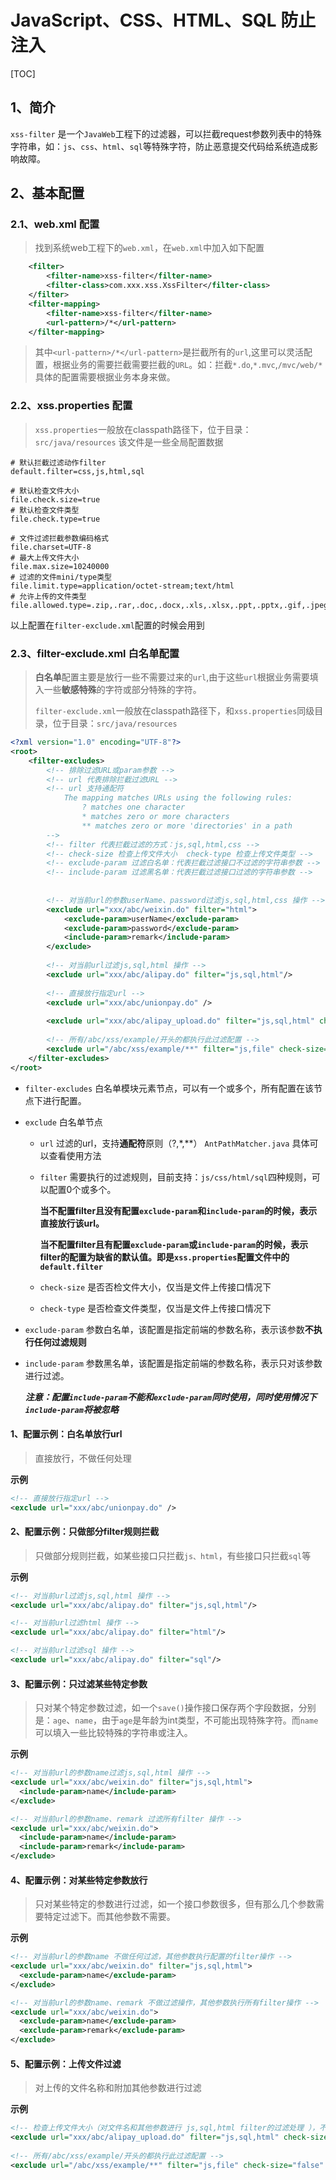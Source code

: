 # JavaScript、CSS、HTML、SQL 防止注入

[TOC]

## 1、简介
`xss-filter` 是一个`JavaWeb`工程下的过滤器，可以拦截request参数列表中的特殊字符串，如：`js`、`css`、`html`、`sql`等特殊字符，防止恶意提交代码给系统造成影响故障。



## 2、基本配置
### 2.1、web.xml 配置
> 找到系统web工程下的`web.xml`，在`web.xml`中加入如下配置

```xml
	<filter>
		<filter-name>xss-filter</filter-name>
		<filter-class>com.xxx.xss.XssFilter</filter-class>
	</filter>
	<filter-mapping>
		<filter-name>xss-filter</filter-name>
		<url-pattern>/*</url-pattern>
	</filter-mapping>
```
> 其中`<url-pattern>/*</url-pattern>`是拦截所有的`url`,这里可以灵活配置，根据业务的需要拦截需要拦截的`URL`。如：拦截`*.do`,`*.mvc`,`/mvc/web/*`具体的配置需要根据业务本身来做。

### 2.2、xss.properties 配置

> `xss.properties`一般放在classpath路径下，位于目录：`src/java/resources` 该文件是一些全局配置数据

```properties
# 默认拦截过滤动作filter
default.filter=css,js,html,sql

# 默认检查文件大小
file.check.size=true
# 默认检查文件类型
file.check.type=true

# 文件过滤拦截参数编码格式
file.charset=UTF-8
# 最大上传文件大小
file.max.size=10240000
# 过滤的文件mini/type类型
file.limit.type=application/octet-stream;text/html
# 允许上传的文件类型
file.allowed.type=.zip,.rar,.doc,.docx,.xls,.xlsx,.ppt,.pptx,.gif,.jpeg,.jpg,.pdf,.png,.bmp,.mp3,.txt,.xml
```

以上配置在`filter-exclude.xml`配置的时候会用到



### 2.3、filter-exclude.xml 白名单配置

> **白名单**配置主要是放行一些不需要过来的`url`,由于这些`url`根据业务需要填入一些**敏感特殊**的字符或部分特殊的字符。
>
> `filter-exclude.xml`一般放在classpath路径下，和`xss.properties`同级目录，位于目录：`src/java/resources`



```xml
<?xml version="1.0" encoding="UTF-8"?>
<root>
	<filter-excludes>
		<!-- 排除过滤URL或param参数 -->
		<!-- url 代表排除拦截过滤URL -->
		<!-- url 支持通配符
			The mapping matches URLs using the following rules:
				? matches one character 
				* matches zero or more characters 
				** matches zero or more 'directories' in a path 
		-->
		<!-- filter 代表拦截过滤的方式：js,sql,html,css -->
		<!-- check-size 检查上传文件大小  check-type 检查上传文件类型 -->
		<!-- exclude-param 过滤白名单：代表拦截过滤接口不过滤的字符串参数 -->
		<!-- include-param 过滤黑名单：代表拦截过滤接口过滤的字符串参数 -->
		
		
		<!-- 对当前url的参数userName、password过滤js,sql,html,css 操作 -->
		<exclude url="xxx/abc/weixin.do" filter="html">
			<exclude-param>userName</exclude-param>
			<exclude-param>password</exclude-param>
			<include-param>remark</include-param>
		</exclude>
		
		<!-- 对当前url过滤js,sql,html 操作 -->
		<exclude url="xxx/abc/alipay.do" filter="js,sql,html"/>
		
		<!-- 直接放行指定url -->
		<exclude url="xxx/abc/unionpay.do" />
		
		<exclude url="xxx/abc/alipay_upload.do" filter="js,sql,html" check-size="true" check-type=""/>
		
		<!-- 所有/abc/xss/example/开头的都执行此过滤配置 -->
		<exclude url="/abc/xss/example/**" filter="js,file" check-size="false" check-type="false"/>
	</filter-excludes>
</root>
```

+ `filter-excludes` 白名单模块元素节点，可以有一个或多个，所有配置在该节点下进行配置。

+ `exclude` 白名单节点

  + `url` 过滤的url，支持**通配符**原则（?,*,**） `AntPathMatcher.java` 具体可以查看使用方法

  + `filter` 需要执行的过滤规则，目前支持：`js/css/html/sql`四种规则，可以配置0个或多个。

    **当不配置filter且没有配置`exclude-param`和`include-param`的时候，表示直接放行该url。**

    **当不配置filter且有配置`exclude-param`或`include-param`的时候，表示filter的配置为缺省的默认值。即是`xss.properties`配置文件中的`default.filter`**

  + `check-size` 是否否检文件大小，仅当是文件上传接口情况下

  + `check-type` 是否检查文件类型，仅当是文件上传接口情况下

+ `exclude-param` 参数白名单，该配置是指定前端的参数名称，表示该参数**不执行任何过滤规则**

+ `include-param` 参数黑名单，该配置是指定前端的参数名称，表示只对该参数进行过滤。

  ***注意：配置`include-param`不能和`exclude-param`同时使用，同时使用情况下`include-param`将被忽略***




#### 1、配置示例：白名单放行url

> 直接放行，不做任何处理

**示例**

```xml
<!-- 直接放行指定url -->
<exclude url="xxx/abc/unionpay.do" />
```



#### 2、配置示例：只做部分filter规则拦截

> 只做部分规则拦截，如某些接口只拦截`js、html`，有些接口只拦截`sql`等

**示例**

```xml
<!-- 对当前url过滤js,sql,html 操作 -->
<exclude url="xxx/abc/alipay.do" filter="js,sql,html"/>

<!-- 对当前url过滤html 操作 -->
<exclude url="xxx/abc/alipay.do" filter="html"/>

<!-- 对当前url过滤sql 操作 -->
<exclude url="xxx/abc/alipay.do" filter="sql"/>
```



#### 3、配置示例：只过滤某些特定参数

> 只对某个特定参数过滤，如一个`save()`操作接口保存两个字段数据，分别是：`age`、`name`，由于`age`是年龄为int类型，不可能出现特殊字符。而`name`可以填入一些比较特殊的字符串或注入。

**示例**

```xml
<!-- 对当前url的参数name过滤js,sql,html 操作 -->
<exclude url="xxx/abc/weixin.do" filter="js,sql,html">  
  <include-param>name</include-param>
</exclude>

<!-- 对当前url的参数name、remark 过滤所有filter 操作 -->
<exclude url="xxx/abc/weixin.do">  
  <include-param>name</include-param>
  <include-param>remark</include-param>
</exclude>
```



#### 4、配置示例：对某些特定参数放行

> 只对某些特定的参数进行过滤，如一个接口参数很多，但有那么几个参数需要特定过滤下。而其他参数不需要。

**示例**

```xml
<!-- 对当前url的参数name 不做任何过滤，其他参数执行配置的filter操作 -->
<exclude url="xxx/abc/weixin.do" filter="js,sql,html">  
  <exclude-param>name</exclude-param>
</exclude>

<!-- 对当前url的参数name、remark 不做过滤操作，其他参数执行所有filter操作 -->
<exclude url="xxx/abc/weixin.do">  
  <exclude-param>name</exclude-param>
  <exclude-param>remark</exclude-param>
</exclude>
```



#### 5、配置示例：上传文件过滤

> 对上传的文件名称和附加其他参数进行过滤

**示例**

```xml
<!-- 检查上传文件大小（对文件名和其他参数进行 js,sql,html filter的过滤处理 ），不检查上传文件类型 -->
<exclude url="xxx/abc/alipay_upload.do" filter="js,sql,html" check-size="true" check-type="false"/>
		
<!-- 所有/abc/xss/example/开头的都执行此过滤配置 -->
<exclude url="/abc/xss/example/**" filter="js,file" check-size="false" check-type="false"/>
```


